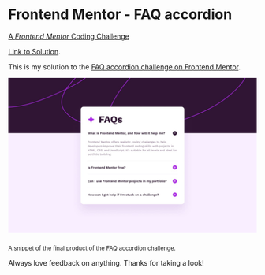 # Frontend Mentor - FAQ accordion
[A <i>Frontend Mentor</i> Coding Challenge](https://www.frontendmentor.io/)

[Link to Solution](https://gcmoony.github.io/faq-accordion/).

This is my solution to the [FAQ accordion challenge on Frontend Mentor](https://www.frontendmentor.io/challenges/faq-accordion-wyfFdeBwBz). 

![FAQ Accordion Final](https://github.com/gcmoony/faq-accordion/blob/main/design/desktop-design.jpg?raw=truev)

<sub>A snippet of the final product of the FAQ accordion challenge.</sub>

Always love feedback on anything. Thanks for taking a look!

